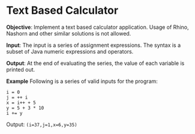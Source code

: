 # Text Based Calculator

__Objective__: Implement a text based calculator application. Usage of Rhino, Nashorn and other similar solutions is not allowed.

__Input__: The input is a series of assignment expressions. The syntax is a subset of Java numeric expressions and operators.

__Output__: At the end of evaluating the series, the value of each variable is printed out.



**Example**
Following is a series of valid inputs for the program:
```
i = 0
j = ++ i
x = i++ + 5
y = 5 + 3 * 10
i += y
```
Output:
`(i=37,j=1,x=6,y=35)`
 
